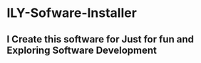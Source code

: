 # ILY-Sofware-Installer

## I Create this software for Just for fun and Exploring Software Development
